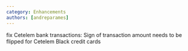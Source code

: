 ```yaml
---
category: Enhancements
authors: [andreparames]
---
```


fix Cetelem bank transactions: Sign of transaction amount needs to be flipped for Cetelem Black credit cards
